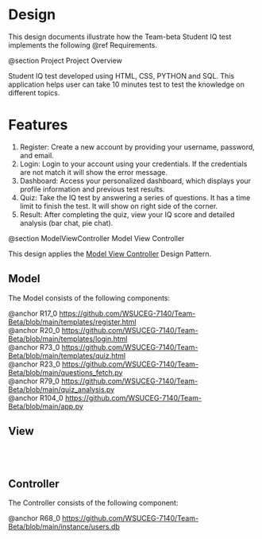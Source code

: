 # Design

This design documents illustrate how the Team-beta Student IQ test implements the following @ref Requirements.

@section Project Project Overview

Student IQ test developed using HTML, CSS, PYTHON and SQL. This application helps user can take 10 minutes test to test the knowledge 
on different topics.

# Features
1. Register: Create a new account by providing your username, password, and email.
2. Login: Login to your account using your credentials. If the credentials are not match it will show the error message.
3. Dashboard: Access your personalized dashboard, which displays your profile information and previous test results.
4. Quiz: Take the IQ test by answering a series of questions. It has a time limit to finish the test. It will show on right side of the corner.
5. Result: After completing the quiz, view your IQ score and detailed analysis (bar chat, pie chat).

@section ModelViewController Model View Controller

This design applies the [Model View Controller](https://en.wikipedia.org/wiki/Model–view–controller) Design Pattern.

## Model

The Model consists of the following components:


@anchor R17_0 https://github.com/WSUCEG-7140/Team-Beta/blob/main/templates/register.html<br>
@anchor R20_0 https://github.com/WSUCEG-7140/Team-Beta/blob/main/templates/login.html<br>
@anchor R73_0 https://github.com/WSUCEG-7140/Team-Beta/blob/main/templates/quiz.html<br>
@anchor R23_0 https://github.com/WSUCEG-7140/Team-Beta/blob/main/questions_fetch.py<br>
@anchor R79_0 https://github.com/WSUCEG-7140/Team-Beta/blob/main/quiz_analysis.py<br>
@anchor R104_0 https://github.com/WSUCEG-7140/Team-Beta/blob/main/app.py


## View
<br>
<br>

## Controller

The Controller consists of the following component:

@anchor R68_0 https://github.com/WSUCEG-7140/Team-Beta/blob/main/instance/users.db
